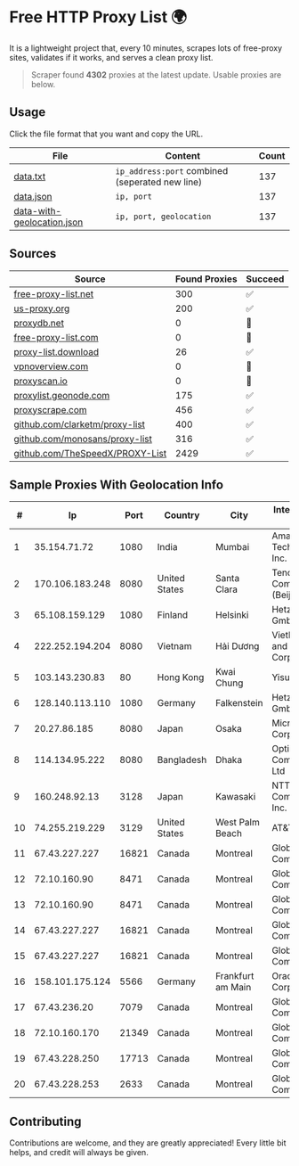 
# Free HTTP Proxy List 🌍

It is a lightweight project that, every 10 minutes, scrapes lots of free-proxy sites, validates if it works, and serves a clean proxy list.


> Scraper found **4302** proxies at the latest update. Usable proxies are below.

## Usage

Click the file format that you want and copy the URL.


|File|Content|Count|
|----|-------|-----|
|[data.txt](https://raw.githubusercontent.com/themiralay/Proxy-List-World/master/data.txt)|`ip_address:port` combined (seperated new line)|137|
|[data.json](https://raw.githubusercontent.com/themiralay/Proxy-List-World/master/data.json)|`ip, port`|137|
|[data-with-geolocation.json](https://raw.githubusercontent.com/themiralay/Proxy-List-World/master/data-with-geolocation.json)|`ip, port, geolocation`|137|

## Sources

|Source|Found Proxies|Succeed|
|------|-------------|-------|
|[free-proxy-list.net](https://free-proxy-list.net)|300|✅|
|[us-proxy.org](https://www.us-proxy.org)|200|✅|
|[proxydb.net](http://proxydb.net)|0|🚫|
|[free-proxy-list.com](https://free-proxy-list.com/?page=&port=&type%5B%5D=http&type%5B%5D=https&up_time=0&search=Search)|0|🚫|
|[proxy-list.download](https://www.proxy-list.download/HTTP)|26|✅|
|[vpnoverview.com](https://vpnoverview.com/privacy/anonymous-browsing/free-proxy-servers)|0|🚫|
|[proxyscan.io](https://www.proxyscan.io)|0|🚫|
|[proxylist.geonode.com](https://proxylist.geonode.com/api/proxy-list?limit=300&page=1&sort_by=lastChecked&sort_type=desc&protocols=http,https)|175|✅|
|[proxyscrape.com](https://api.proxyscrape.com/v2/?request=displayproxies&protocol=http&timeout=10000&country=all&ssl=all&anonymity=all)|456|✅|
|[github.com/clarketm/proxy-list](https://raw.githubusercontent.com/clarketm/proxy-list/master/proxy-list-raw.txt)|400|✅|
|[github.com/monosans/proxy-list](https://raw.githubusercontent.com/monosans/proxy-list/main/proxies/http.txt)|316|✅|
|[github.com/TheSpeedX/PROXY-List](https://raw.githubusercontent.com/TheSpeedX/PROXY-List/master/http.txt)|2429|✅|


## Sample Proxies With Geolocation Info

|#|Ip|Port|Country|City|Internet Service Provider|
|-|--|----|-------|----|-------------------------|
|1|35.154.71.72|1080|India|Mumbai|Amazon Technologies Inc.|
|2|170.106.183.248|8080|United States|Santa Clara|Tencent Cloud Computing (Beijing) Co|
|3|65.108.159.129|1080|Finland|Helsinki|Hetzner Online GmbH|
|4|222.252.194.204|8080|Vietnam|Hải Dương|VietNam Post and Telecom Corporation|
|5|103.143.230.83|80|Hong Kong|Kwai Chung|Yisu Cloud LTD|
|6|128.140.113.110|1080|Germany|Falkenstein|Hetzner Online GmbH|
|7|20.27.86.185|8080|Japan|Osaka|Microsoft Corporation|
|8|114.134.95.222|8080|Bangladesh|Dhaka|OptiMax Communication Ltd|
|9|160.248.92.13|3128|Japan|Kawasaki|NTT PC Communications, Inc.|
|10|74.255.219.229|3129|United States|West Palm Beach|AT&T Corp.|
|11|67.43.227.227|16821|Canada|Montreal|GloboTech Communications|
|12|72.10.160.90|8471|Canada|Montreal|GloboTech Communications|
|13|72.10.160.90|8471|Canada|Montreal|GloboTech Communications|
|14|67.43.227.227|16821|Canada|Montreal|GloboTech Communications|
|15|67.43.227.227|16821|Canada|Montreal|GloboTech Communications|
|16|158.101.175.124|5566|Germany|Frankfurt am Main|Oracle Corporation|
|17|67.43.236.20|7079|Canada|Montreal|GloboTech Communications|
|18|72.10.160.170|21349|Canada|Montreal|GloboTech Communications|
|19|67.43.228.250|17713|Canada|Montreal|GloboTech Communications|
|20|67.43.228.253|2633|Canada|Montreal|GloboTech Communications|



## Contributing

Contributions are welcome, and they are greatly appreciated! Every
little bit helps, and credit will always be given.

